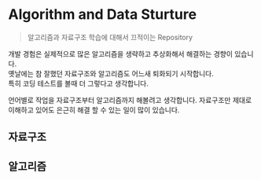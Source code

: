 # Algorithm and Data Sturture
> 알고리즘과 자료구조 학습에 대해서 끄적이는 Repository

개발 경험은 실제적으로 많은 알고리즘을 생략하고 추상화해서 해결하는 경향이 있습니다.<br>
옛날에는 참 잘했던 자료구조와 알고리즘도 어느새 퇴화되기 시작합니다. <br>
특히 코딩 테스트를 볼때 더 그렇다고 생각합니다.

언어별로 작업을 자료구조부터 알고리즘까지 해볼려고 생각합니다.
자료구조만 제대로 이해하고 있어도 은근히 해결 할 수 있는 일이 많이 있습니다.

## 자료구조


## 알고리즘

